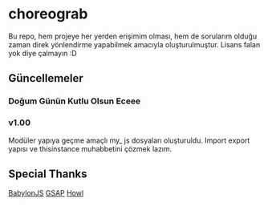 # choreograb
Bu repo, hem projeye her yerden erişimim olması, hem de sorularım olduğu zaman direk yönlendirme yapabilmek amacıyla oluşturulmuştur.
Lisans falan yok diye çalmayın :D

## Güncellemeler

### Doğum Günün Kutlu Olsun Eceee

### v1.00
Modüler yapıya geçme amaçlı my_ js dosyaları oluşturuldu. Import export yapısı ve thisinstance muhabbetini çözmek lazım.

## Special Thanks
[BabylonJS](https://github.com/BabylonJS/Babylon.js)
[GSAP](https://greensock.com/)
[Howl](https://github.com/goldfire/howler.js)
